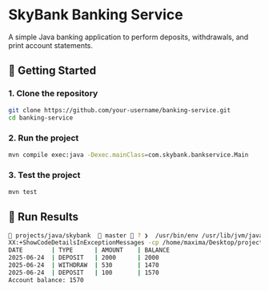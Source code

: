 # SkyBank Banking Service

A simple Java banking application to perform deposits, withdrawals, and print account statements.


## 🚀 Getting Started

### 1. Clone the repository

```bash
git clone https://github.com/your-username/banking-service.git
cd banking-service
```

### 2. Run the project

```bash
mvn compile exec:java -Dexec.mainClass=com.skybank.bankservice.Main
```

### 3. Test the project

```bash
mvn test
```

## 📝 Run Results

```bash
󰣇 projects/java/skybank   master  ? ❯  /usr/bin/env /usr/lib/jvm/java-24-openjdk/bin/java -
XX:+ShowCodeDetailsInExceptionMessages -cp /home/maxima/Desktop/projects/java/skybank/target/classes com.skybank.bankservice.Main 
DATE        | TYPE      | AMOUNT    | BALANCE   
2025-06-24  | DEPOSIT   | 2000      | 2000      
2025-06-24  | WITHDRAW  | 530       | 1470      
2025-06-24  | DEPOSIT   | 100       | 1570      
Account balance: 1570

```
